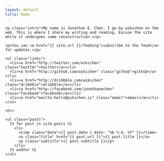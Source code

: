 ```yaml
---
layout: default
title: Home
---
```


<body id="home">
  <div class="container">

    <p class="intro">My name is Jonathan E. Chen. I go by wikichen on the web. This is where I share my writing and reading. Excuse the site while it undergoes some reconstruction.</p>

    <p>You can <a href="{{ site.url }}/feeding">subscribe to the feed</a> for updates.</p>

    <ul class="links">
      <li><a href="http://twitter.com/wikichen" class="twitter">twitter</a></li>
      <li><a href="http://github.com/wikichen" class="github">github</a></li>
      <li><a href="http://dribbble.com/wikichen" class="dribbble">dribbble</a></li>
      <li><a href="http://facebook.com/jonathanechen" class="facebook">facebook</a></li>
      <li><a href="mailto:hello@wikichen.is" class="email">email</a></li>
    </ul>

    <hr>

    <ul class="posts">
      {% for post in site.posts %}
        <li>
          <time class="date">{{ post.date | date: "%b %-d, %Y" }}</time>
          <a class="title" href="{{ post.url }}">{{ post.title }}</a>
          <p class="subtitle">{{ post.subtitle }}</p>
        </li>
      {% endfor %}
    </ul>

  </div>
</body>
